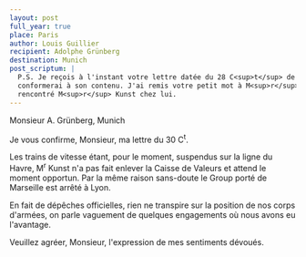 ```yaml
---
layout: post
full_year: true
place: Paris
author: Louis Guillier
recipient: Adolphe Grünberg
destination: Munich
post_scriptum: |
  P.S. Je reçois à l'instant votre lettre datée du 28 C<sup>t</sup> de Neufchatel, je me
  conformerai à son contenu. J'ai remis votre petit mot à M<sup>r</sup> L. Rau n'ayant pas
  rencontré M<sup>r</sup> Kunst chez lui.
---
```


Monsieur A. Grünberg, Munich


Je vous confirme, Monsieur, ma lettre du 30 C<sup>t</sup>.

Les trains de vitesse étant, pour le moment, suspendus sur la ligne du Havre,
M<sup>r</sup> Kunst n'a pas fait enlever la Caisse de Valeurs et attend le moment
opportun. Par la même raison sans-doute le Group porté de Marseille est arrêté
à Lyon.

En fait de dépêches officielles, rien ne transpire sur la position de nos corps
d'armées, on parle vaguement de quelques engagements où nous avons eu
l'avantage.

Veuillez agréer, Monsieur, l'expression de mes sentiments dévoués.
